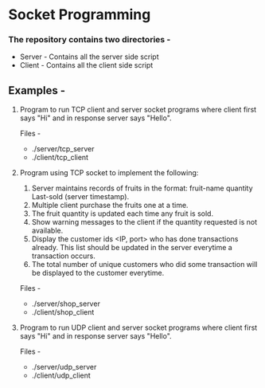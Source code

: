 # Socket Programming

### The repository contains two directories -  
* Server - Contains all the server side script
* Client - Contains all the client side script


##  Examples -

1. Program to run TCP client and server socket programs where client first says "Hi" and in response server says "Hello".

    Files -  
    - ./server/tcp_server  
    - ./client/tcp_client  

2. Program using TCP socket to implement the following:
    1. Server maintains records of fruits in the format: fruit-name quantity Last-sold (server timestamp).
    2. Multiple client purchase the fruits one at a time.
    3. The fruit quantity is updated each time any fruit is sold.
    4. Show warning messages to the client if the quantity requested is not available.
    5. Display the customer ids <IP, port> who has done transactions already. This list should be updated in the server everytime a transaction occurs.
    6. The total number of unique customers who did some transaction will be displayed to the customer everytime.

    Files -  
    - ./server/shop_server  
    - ./client/shop_client  

3. Program to run UDP client and server socket programs where client first says "Hi" and in response server says "Hello".

    Files -  
    - ./server/udp_server  
    - ./client/udp_client  
